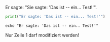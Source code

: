 Er sagte: "Sie sagte: 'Das ist -- ein... Test!'".

```python
print("Er sagte: 'Das ist -- ein... Test!'")
```

    echo "Er sagte: 'Das ist -- ein.. Test!'"

Nur Zeile 1 darf modifiziert werden!

